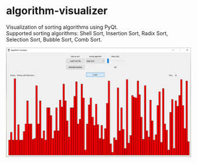 # algorithm-visualizer

Visualization of sorting algorithms using PyQt.<br>
Supported sorting algorithms: Shell Sort, Insertion Sort, Radix Sort, Selection Sort, Bubble Sort, Comb Sort.

![alt text](https://raw.githubusercontent.com/VeryAwesomeSheep/algorithm-visualizer/main/image.png)
